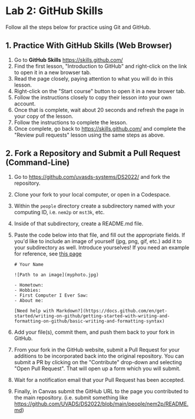 # Lab 2: GitHub Skills

Follow all the steps below for practice using Git and GitHub. 

## 1. Practice With GitHub Skills (Web Browser)

1. Go to **GitHub Skills** https://skills.github.com/
2. Find the first lesson, "Introduction to GitHub" and right-click on the link to open it in a new browser tab.
3. Read the page closely, paying attention to what you will do in this lesson.
4. Right-click on the "Start course" button to open it in a new brower tab.
5. Follow the instructions closely to copy their lesson into your own account.
6. Once that is complete, wait about 20 seconds and refresh the page in your copy of the lesson.
7. Follow the instructions to complete the lesson.
8. Once complete, go back to https://skills.github.com/ and complete the "Review pull requests" lesson using the same steps as above.

## 2. Fork a Repository and Submit a Pull Request (Command-Line)

1. Go to https://github.com/uvasds-systems/DS2022/ and fork the repository.
2. Clone your fork to your local computer, or open in a Codespace.
3. Within the `people` directory create a subdirectory named with your computing ID, i.e. `nem2p` or `mst3k`, etc.
4. Inside of that subdirectory, create a README.md file.
5. Paste the code below into that file, and fill out the appropriate fields. If you'd like to include an image of yourself (jpg, png, gif, etc.) add it to your subdirectory as well. Introduce yourselves! If you need an example for reference, see [this page](../people/nem2p/README.md)

    ```
    # Your Name
    
    ![Path to an image](myphoto.jpg)

    - Hometown: 
    - Hobbies: 
    - First Computer I Ever Saw: 
    - About me: 

    [Need help with Markdown?](https://docs.github.com/en/get-started/writing-on-github/getting-started-with-writing-and-formatting-on-github/basic-writing-and-formatting-syntax)
    ```
    
6. Add your file(s), commit them, and push them back to your fork in GitHub.
7. From your fork in the GitHub website, submit a Pull Request for your additions to be incorporated back into the original repository. You can submit a PR by clicking on the "Contribute" drop-down and selecting "Open Pull Request". That will open up a form which you will submit.
8. Wait for a notification email that your Pull Request has been accepted.
9. Finally, in Canvas submit the GitHub URL to the page you contributed to the main repository. (i.e. submit something like https://github.com/UVADS/DS2022/blob/main/people/nem2p/README.md)
